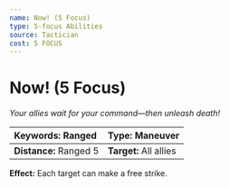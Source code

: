 ```yaml
---
name: Now! (5 Focus)
type: 5-focus Abilities
source: Tactician
cost: 5 FOCUS
---
```


# Now! (5 Focus)

*Your allies wait for your command—then unleash death!*

| **Keywords:** Ranged   | **Type:** Maneuver     |
| :--------------------- | :--------------------- |
| **Distance:** Ranged 5 | **Target:** All allies |

**Effect:** Each target can make a free strike.
